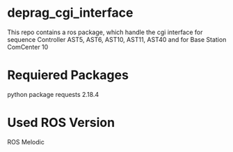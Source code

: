 # deprag_cgi_interface
This repo contains a ros package, which handle the cgi interface for sequence Controller AST5, AST6, AST10, AST11, AST40 and for Base Station ComCenter 10

# Requiered Packages
python package requests 2.18.4


# Used ROS Version

ROS Melodic 



